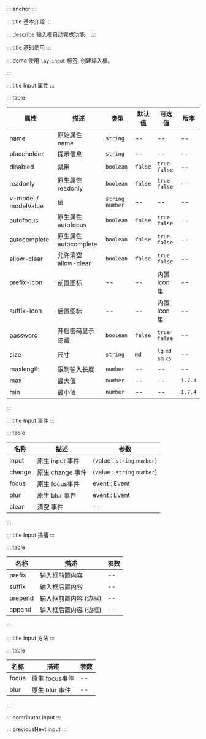 ::: anchor
:::

::: title 基本介绍
:::

::: describe 输入框自动完成功能。
:::

::: title 基础使用
:::

::: demo 使用 `lay-input` 标签, 创建输入框。

<template>
  <lay-auto-complete v-model="value" :options="options"></lay-auto-complete>
</template>

<script>
import { ref, reactive } from 'vue'

export default {
  setup() {

    const value = ref(0);
    const options = reactive([
        "1111",
        "11112222",
        "111122223333"
    ]);

    return {
      value,
      options
    }
  }
}
</script>

:::

::: title Input 属性
:::

::: table

| 属性                     | 描述                  | 类型         | 默认值         | 可选值         | 版本         |
| -----------------------  | -------------------- |-------------- |-------------- | -------------- |-------------- |
| name                     | 原始属性 name         | `string`             | --             | --             |--             |
| placeholder              | 提示信息              | `string`             | --             | --             |--             |
| disabled                 | 禁用                  | `boolean`           | `false`             | `true` `false` |--             |
| readonly                 | 原生属性 readonly     |  `boolean`             | `false`             |`true` `false` |--             |
| v-model / modelValue     | 值                    | `string` `number`   | --             |--             |--             |
| autofocus                | 原生属性 autofocus    |  `boolean`             | `false`             |`true` `false` |--             |
| autocomplete             | 原生属性 autocomplete |  `boolean`             | `false`             |`true` `false` |--             |
| allow-clear              | 允许清空 allow-clear  | `boolean`             | `false`             | `true` `false` |--             |
| prefix-icon              | 前置图标              | --             | --             | 内置 icon 集             |--             |
| suffix-icon              | 后置图标              | --             | --             | 内置 icon 集             |--             |
| password                 | 开启密码显示隐藏      |  `boolean`      | `false`             |`true` `false`  |--             |
| size                     | 尺寸                  | `string`             | `md`             | `lg` `md` `sm` `xs`|--             |
| maxlength                | 限制输入长度          |  `number`             | --             |--               |--             |
| max                      | 最大值          |  `number`             | --             |--               | `1.7.4`             |
| min                      | 最小值          |  `number`             | --             |--               | `1.7.4`           |
:::

::: title Input 事件
:::

::: table

| 名称  | 描述                | 参数                        |
| ----- | ------------------- | -------------------------- |
| input | 原生 input 事件     | (value : `string` `number`) |
| change| 原生 change 事件    | (value : `string` `number`) |
| focus | 原生 focus事件      | event : Event               |
| blur  | 原生 blur 事件      | event : Event               |
| clear | 清空 事件           | --                          |

:::

::: title Input 插槽
:::

::: table

| 名称   | 描述                 | 参数             |
| -----  | ------------------- | ----------------|
| prefix | 输入框前置内容        | --    |
| suffix | 输入框后置内容        | --    |
| prepend | 输入框前置内容 (边框)  | --    |
| append | 输入框后置内容 (边框)   | --    |

:::

::: title Input 方法
:::

::: table

| 名称  | 描述                | 参数                        |
| ----- | -------------------| -------------------------- |
| focus | 原生 focus事件      | --                         |
| blur  | 原生 blur 事件      | --                         |

:::

::: contributor input
:::  

::: previousNext input
:::